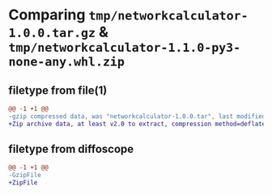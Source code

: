 # Comparing `tmp/networkcalculator-1.0.0.tar.gz` & `tmp/networkcalculator-1.1.0-py3-none-any.whl.zip`

## filetype from file(1)

```diff
@@ -1 +1 @@
-gzip compressed data, was "networkcalculator-1.0.0.tar", last modified: Sun May 28 01:02:42 2023, max compression
+Zip archive data, at least v2.0 to extract, compression method=deflate
```

## filetype from diffoscope

```diff
@@ -1 +1 @@
-GzipFile
+ZipFile
```

